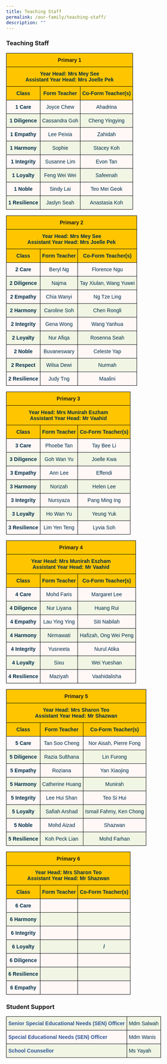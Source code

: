 ```yaml
---
title: Teaching Staff
permalink: /our-family/teaching-staff/
description: ""
---
```

### Teaching Staff

<style type="text/css">
.tg  {border-collapse:collapse;border-spacing:0;}
.tg td{border-color:black;border-style:solid;border-width:1px;font-family:Arial, sans-serif;font-size:14px;
  overflow:hidden;padding:10px 5px;word-break:normal;}
.tg th{border-color:black;border-style:solid;border-width:1px;font-family:Arial, sans-serif;font-size:14px;
  font-weight:normal;overflow:hidden;padding:10px 5px;word-break:normal;}
.tg .tg-0jnx{background-color:#ffc600;text-align:center;vertical-align:top}
.tg .tg-3uba{background-color:#FFC600;color:#002D46;font-weight:bold;text-align:center;vertical-align:top}
.tg .tg-7vye{background-color:#FFF8F7;color:#002D46;font-weight:bold;text-align:center;vertical-align:top}
.tg .tg-0ynh{background-color:#F1F6E4;color:#002D46;font-weight:bold;text-align:center;vertical-align:top}
</style>
<table class="tg">
<thead>
  <tr>
    <th class="tg-0jnx" colspan="3"><span style="font-weight:bold">Primary 1</span></th>
  </tr>
</thead>
<tbody>
  <tr>
    <td class="tg-3uba" colspan="3"><span style="font-weight:bold;color:#002D46;background-color:#FFC600">Year Head: Mrs Mey See</span><br><span style="font-weight:bold;color:#002D46;background-color:#FFC600">Assistant Year Head: Mrs Joelle Pek</span><br></td>
  </tr>
  <tr>
    <td class="tg-3uba"><span style="font-weight:bold;color:#002D46;background-color:#FFC600">Class</span></td>
    <td class="tg-3uba"><span style="font-weight:bold;color:#002D46;background-color:#FFC600">Form Teacher</span></td>
    <td class="tg-3uba"><span style="font-weight:bold;color:#002D46;background-color:#FFC600">Co-Form Teacher(s)</span></td>
  </tr>
  <tr>
    <td class="tg-7vye">1 Care<br></td>
    <td class="tg-7vye"><span style="font-weight:normal">Joyce Chew</td>
    <td class="tg-7vye"><span style="font-weight:normal">Ahadrina</td>
  </tr>
  <tr>
    <td class="tg-0ynh">1 Diligence<br></td>
    <td class="tg-0ynh"><span style="font-weight:normal">Cassandra Goh<br></td>
    <td class="tg-0ynh"><span style="font-weight:normal">Cheng Yingying</td>
  </tr>
  <tr>
    <td class="tg-7vye">1 Empathy<br></td>
    <td class="tg-7vye"><span style="font-weight:normal">Lee Peixia</td>
    <td class="tg-7vye"><span style="font-weight:normal">Zahidah</td>
  </tr>
  <tr>
    <td class="tg-0ynh">1 Harmony<br></td>
    <td class="tg-0ynh"><span style="font-weight:normal">Sophie<br></td>
    <td class="tg-0ynh"><span style="font-weight:normal">Stacey Koh<br></td>
  </tr>
  <tr>
    <td class="tg-7vye">1 Integrity<br></td>
    <td class="tg-7vye"><span style="font-weight:normal">Susanne Lim</td>
    <td class="tg-7vye"><span style="font-weight:normal">Evon Tan</td>
  </tr>
  <tr>
    <td class="tg-0ynh">1 Loyalty<br></td>
    <td class="tg-0ynh"><span style="font-weight:normal">Feng Wei Wei</td>
    <td class="tg-0ynh"><span style="font-weight:normal">Safeenah<br></td>
  </tr>
  <tr>
    <td class="tg-7vye">1 Noble<br></td>
    <td class="tg-7vye"><span style="font-weight:normal">Sindy Lai<br></td>
    <td class="tg-7vye"><span style="font-weight:normal">Teo Mei Geok</td>
  </tr>
  <tr>
    <td class="tg-0ynh">1 Resilience</td>
    <td class="tg-0ynh"><span style="font-weight:normal">Jaslyn Seah<br></td>
    <td class="tg-0ynh"><span style="font-weight:normal">Anastasia Koh</td>
	</tr>
  </tbody>
</table>

<style type="text/css">
.tg  {border-collapse:collapse;border-spacing:0;}
.tg td{border-color:black;border-style:solid;border-width:1px;font-family:Arial, sans-serif;font-size:14px;
  overflow:hidden;padding:10px 5px;word-break:normal;}
.tg th{border-color:black;border-style:solid;border-width:1px;font-family:Arial, sans-serif;font-size:14px;
  font-weight:normal;overflow:hidden;padding:10px 5px;word-break:normal;}
.tg .tg-0jnx{background-color:#ffc600;text-align:center;vertical-align:top}
.tg .tg-3uba{background-color:#FFC600;color:#002D46;font-weight:bold;text-align:center;vertical-align:top}
.tg .tg-7vye{background-color:#FFF8F7;color:#002D46;font-weight:bold;text-align:center;vertical-align:top}
.tg .tg-0ynh{background-color:#F1F6E4;color:#002D46;font-weight:bold;text-align:center;vertical-align:top}
</style>
<table class="tg">
<thead>
  <tr>
    <th class="tg-0jnx" colspan="3"><span style="font-weight:bold">Primary 2</span></th>
  </tr>
</thead>
<tbody>
  <tr>
    <td class="tg-3uba" colspan="3"><span style="font-weight:bold;color:#002D46;background-color:#FFC600">Year Head: Mrs Mey See</span><br><span style="font-weight:bold;color:#002D46;background-color:#FFC600">Assistant Year Head: Mrs Joelle Pek</span><br></td>
  </tr>
  <tr>
    <td class="tg-3uba"><span style="font-weight:bold;color:#002D46;background-color:#FFC600">Class</span></td>
    <td class="tg-3uba"><span style="font-weight:bold;color:#002D46;background-color:#FFC600">Form Teacher</span></td>
    <td class="tg-3uba"><span style="font-weight:bold;color:#002D46;background-color:#FFC600">Co-Form Teacher(s)</span></td>
  </tr>
  <tr>
    <td class="tg-7vye">2 Care<br></td>
    <td class="tg-7vye"><span style="font-weight:normal">Beryl Ng</td>
    <td class="tg-7vye"><span style="font-weight:normal">Florence Ngu</td>
  </tr>
  <tr>
    <td class="tg-0ynh">2 Diligence<br></td>
    <td class="tg-0ynh"><span style="font-weight:normal">Najma<br></td>
    <td class="tg-0ynh"><span style="font-weight:normal">Tay Xiulan, Wang Yuwei</td>
  </tr>
  <tr>
    <td class="tg-7vye">2 Empathy<br></td>
    <td class="tg-7vye"><span style="font-weight:normal">Chia Wanyi</td>
    <td class="tg-7vye"><span style="font-weight:normal">Ng Tze Ling</td>
  </tr>
  <tr>
    <td class="tg-0ynh">2 Harmony<br></td>
    <td class="tg-0ynh"><span style="font-weight:normal">Caroline Soh<br></td>
    <td class="tg-0ynh"><span style="font-weight:normal">Chen Rongli<br></td>
  </tr>
  <tr>
    <td class="tg-7vye">2 Integrity<br></td>
    <td class="tg-7vye"><span style="font-weight:normal">Gena Wong</td>
    <td class="tg-7vye"><span style="font-weight:normal">Wang Yanhua</td>
  </tr>
  <tr>
    <td class="tg-0ynh">2 Loyalty<br></td>
    <td class="tg-0ynh"><span style="font-weight:normal">Nur Afiqa</td>
    <td class="tg-0ynh"><span style="font-weight:normal">Rosenna Seah<br></td>
  </tr>
  <tr>
    <td class="tg-7vye">2 Noble<br></td>
    <td class="tg-7vye"><span style="font-weight:normal">Buvaneswary<br></td>
    <td class="tg-7vye"><span style="font-weight:normal">Celeste Yap</td>
  </tr>
  <tr>
    <td class="tg-0ynh">2 Respect</td>
    <td class="tg-0ynh"><span style="font-weight:normal">Wilsa Dewi<br></td>
    <td class="tg-0ynh"><span style="font-weight:normal">Nurmah</td>
	</tr>
  <tr>
    <td class="tg-7vye">2 Resilience<br></td>
    <td class="tg-7vye"><span style="font-weight:normal">Judy Tng<br></td>
    <td class="tg-7vye"><span style="font-weight:normal">Maalini</td>
  </tr>
</tbody>
</table>

<style type="text/css">
.tg  {border-collapse:collapse;border-spacing:0;}
.tg td{border-color:black;border-style:solid;border-width:1px;font-family:Arial, sans-serif;font-size:14px;
  overflow:hidden;padding:10px 5px;word-break:normal;}
.tg th{border-color:black;border-style:solid;border-width:1px;font-family:Arial, sans-serif;font-size:14px;
  font-weight:normal;overflow:hidden;padding:10px 5px;word-break:normal;}
.tg .tg-0jnx{background-color:#ffc600;text-align:center;vertical-align:top}
.tg .tg-3uba{background-color:#FFC600;color:#002D46;font-weight:bold;text-align:center;vertical-align:top}
.tg .tg-7vye{background-color:#FFF8F7;color:#002D46;font-weight:bold;text-align:center;vertical-align:top}
.tg .tg-0ynh{background-color:#F1F6E4;color:#002D46;font-weight:bold;text-align:center;vertical-align:top}
</style>
<table class="tg">
<thead>
  <tr>
    <th class="tg-0jnx" colspan="3"><span style="font-weight:bold">Primary 3</span></th>
  </tr>
</thead>
<tbody>
  <tr>
    <td class="tg-3uba" colspan="3"><span style="font-weight:bold;color:#002D46;background-color:#FFC600">Year Head: Mrs Munirah Eszham</span><br><span style="font-weight:bold;color:#002D46;background-color:#FFC600">Assistant Year Head: Mr Vaahid</span><br></td>
  </tr>
  <tr>
    <td class="tg-3uba"><span style="font-weight:bold;color:#002D46;background-color:#FFC600">Class</span></td>
    <td class="tg-3uba"><span style="font-weight:bold;color:#002D46;background-color:#FFC600">Form Teacher</span></td>
    <td class="tg-3uba"><span style="font-weight:bold;color:#002D46;background-color:#FFC600">Co-Form Teacher(s)</span></td>
  </tr>
  <tr>
    <td class="tg-7vye">3 Care<br></td>
    <td class="tg-7vye"><span style="font-weight:normal">Phoebe Tan</td>
    <td class="tg-7vye"><span style="font-weight:normal">Tay Bee Li</td>
  </tr>
  <tr>
    <td class="tg-0ynh">3 Diligence<br></td>
    <td class="tg-0ynh"><span style="font-weight:normal">Goh Wan Yu<br></td>
    <td class="tg-0ynh"><span style="font-weight:normal">Joelle Kwa</td>
  </tr>
  <tr>
    <td class="tg-7vye">3 Empathy<br></td>
    <td class="tg-7vye"><span style="font-weight:normal">Ann Lee</td>
    <td class="tg-7vye"><span style="font-weight:normal">Effendi</td>
  </tr>
  <tr>
    <td class="tg-0ynh">3 Harmony<br></td>
    <td class="tg-0ynh"><span style="font-weight:normal">Norizah<br></td>
    <td class="tg-0ynh"><span style="font-weight:normal">Helen Lee<br></td>
  </tr>
  <tr>
    <td class="tg-7vye">3 Integrity<br></td>
    <td class="tg-7vye"><span style="font-weight:normal">Nursyaza</td>
    <td class="tg-7vye"><span style="font-weight:normal">Pang Ming Ing</td>
  </tr>
  <tr>
    <td class="tg-0ynh">3 Loyalty<br></td>
    <td class="tg-0ynh"><span style="font-weight:normal">Ho Wan Yu</td>
    <td class="tg-0ynh"><span style="font-weight:normal">Yeung Yuk<br></td>
  </tr>
  <tr>
    <td class="tg-7vye">3 Resilience<br></td>
    <td class="tg-7vye"><span style="font-weight:normal">Lim Yen Teng<br></td>
    <td class="tg-7vye"><span style="font-weight:normal">Lyvia Soh</td>
  </tr>
</tbody>
</table>

<style type="text/css">
.tg  {border-collapse:collapse;border-spacing:0;}
.tg td{border-color:black;border-style:solid;border-width:1px;font-family:Arial, sans-serif;font-size:14px;
  overflow:hidden;padding:10px 5px;word-break:normal;}
.tg th{border-color:black;border-style:solid;border-width:1px;font-family:Arial, sans-serif;font-size:14px;
  font-weight:normal;overflow:hidden;padding:10px 5px;word-break:normal;}
.tg .tg-0jnx{background-color:#ffc600;text-align:center;vertical-align:top}
.tg .tg-3uba{background-color:#FFC600;color:#002D46;font-weight:bold;text-align:center;vertical-align:top}
.tg .tg-7vye{background-color:#FFF8F7;color:#002D46;font-weight:bold;text-align:center;vertical-align:top}
.tg .tg-0ynh{background-color:#F1F6E4;color:#002D46;font-weight:bold;text-align:center;vertical-align:top}
</style>
<table class="tg">
<thead>
  <tr>
    <th class="tg-0jnx" colspan="3"><span style="font-weight:bold">Primary 4</span></th>
  </tr>
</thead>
<tbody>
  <tr>
    <td class="tg-3uba" colspan="3"><span style="font-weight:bold;color:#002D46;background-color:#FFC600">Year Head: Mrs Munirah Eszham</span><br><span style="font-weight:bold;color:#002D46;background-color:#FFC600">Assistant Year Head: Mr Vaahid</span><br></td>
  </tr>
  <tr>
    <td class="tg-3uba"><span style="font-weight:bold;color:#002D46;background-color:#FFC600">Class</span></td>
    <td class="tg-3uba"><span style="font-weight:bold;color:#002D46;background-color:#FFC600">Form Teacher</span></td>
    <td class="tg-3uba"><span style="font-weight:bold;color:#002D46;background-color:#FFC600">Co-Form Teacher(s)</span></td>
  </tr>
  <tr>
    <td class="tg-7vye">4 Care<br></td>
    <td class="tg-7vye"><span style="font-weight:normal">Mohd Faris<br></td>
    <td class="tg-7vye"><span style="font-weight:normal">Margaret Lee</td>
  </tr>
  <tr>
    <td class="tg-0ynh">4 Diligence<br></td>
    <td class="tg-0ynh"><span style="font-weight:normal">Nur Liyana<br></td>
    <td class="tg-0ynh"><span style="font-weight:normal">Huang Rui</td>
  </tr>
  <tr>
    <td class="tg-7vye">4 Empathy<br></td>
    <td class="tg-7vye"><span style="font-weight:normal">Lau Ying Ying</td>
    <td class="tg-7vye"><span style="font-weight:normal">Siti Nabilah</td>
  </tr>
  <tr>
    <td class="tg-0ynh">4 Harmony<br></td>
    <td class="tg-0ynh"><span style="font-weight:normal">Nirmawati<span style="color:#002D46;background-color:#F1F6E4"> </span><br></td>
    <td class="tg-0ynh"><span style="font-weight:normal">Hafizah, Ong Wei Peng </td>
  </tr>
  <tr>
    <td class="tg-7vye">4 Integrity<br></td>
    <td class="tg-7vye"><span style="font-weight:normal">Yusneeta</td>
    <td class="tg-7vye"><span style="font-weight:normal">Nurul Atika</td>
  </tr>
  <tr>
    <td class="tg-0ynh">4 Loyalty<br></td>
    <td class="tg-0ynh"><span style="font-weight:normal">Sixu</td>
    <td class="tg-0ynh"><span style="font-weight:normal">Wei Yueshan<br></td>
  </tr>
  <tr>
    <td class="tg-7vye">4 Resilience<br></td>
    <td class="tg-7vye"><span style="font-weight:normal">Maziyah<br></td>
    <td class="tg-7vye"><span style="font-weight:normal">Vaahidalisha</td>
  </tr>
</tbody>
</table>

<style type="text/css">
.tg  {border-collapse:collapse;border-spacing:0;}
.tg td{border-color:black;border-style:solid;border-width:1px;font-family:Arial, sans-serif;font-size:14px;
  overflow:hidden;padding:10px 5px;word-break:normal;}
.tg th{border-color:black;border-style:solid;border-width:1px;font-family:Arial, sans-serif;font-size:14px;
  font-weight:normal;overflow:hidden;padding:10px 5px;word-break:normal;}
.tg .tg-0jnx{background-color:#ffc600;text-align:center;vertical-align:top}
.tg .tg-3uba{background-color:#FFC600;color:#002D46;font-weight:bold;text-align:center;vertical-align:top}
.tg .tg-7vye{background-color:#FFF8F7;color:#002D46;font-weight:bold;text-align:center;vertical-align:top}
.tg .tg-0ynh{background-color:#F1F6E4;color:#002D46;font-weight:bold;text-align:center;vertical-align:top}
</style>
<table class="tg">
<thead>
  <tr>
    <th class="tg-0jnx" colspan="3"><span style="font-weight:bold">Primary 5</span></th>
  </tr>
</thead>
<tbody>
  <tr>
    <td class="tg-3uba" colspan="3"><span style="font-weight:bold;color:#002D46;background-color:#FFC600">Year Head: Mrs Sharon Teo</span><br><span style="font-weight:bold;color:#002D46;background-color:#FFC600">Assistant Year Head: Mr Shazwan</span><br></td>
  </tr>
  <tr>
    <td class="tg-3uba"><span style="font-weight:bold;color:#002D46;background-color:#FFC600">Class</span></td>
    <td class="tg-3uba"><span style="font-weight:bold;color:#002D46;background-color:#FFC600">Form Teacher</span></td>
    <td class="tg-3uba"><span style="font-weight:bold;color:#002D46;background-color:#FFC600">Co-Form Teacher(s)</span></td>
  </tr>
  <tr>
    <td class="tg-7vye">5 Care<br></td>
    <td class="tg-7vye"><span style="font-weight:normal">Tan Soo Cheng</td>
    <td class="tg-7vye"><span style="font-weight:normal">Nor Aisah, Pierre Fong</td>
  </tr>
  <tr>
    <td class="tg-0ynh">5 Diligence<br></td>
    <td class="tg-0ynh"><span style="font-weight:normal">Razia Sulthana<br></td>
    <td class="tg-0ynh"><span style="font-weight:normal">Lin Furong</td>
  </tr>
  <tr>
    <td class="tg-7vye">5 Empathy<br></td>
    <td class="tg-7vye"><span style="font-weight:normal">Roziana</td>
    <td class="tg-7vye"><span style="font-weight:normal">Yan Xiaojing</td>
  </tr>
  <tr>
    <td class="tg-0ynh">5 Harmony<br></td>
    <td class="tg-0ynh"><span style="font-weight:normal">Catherine Huang<br></td>
    <td class="tg-0ynh"><span style="font-weight:normal">Munirah<br></td>
  </tr>
  <tr>
    <td class="tg-7vye">5 Integrity<br></td>
    <td class="tg-7vye"><span style="font-weight:normal">Lee Hui Shan</td>
    <td class="tg-7vye"><span style="font-weight:normal">Teo Si Hui</td>
  </tr>
  <tr>
    <td class="tg-0ynh">5 Loyalty<br></td>
    <td class="tg-0ynh"><span style="font-weight:normal">Safiah Arshad</td>
    <td class="tg-0ynh"><span style="font-weight:normal">Ismail Fahmy, Ken Chong<br></td>
  </tr>
  <tr>
    <td class="tg-7vye">5 Noble<br></td>
    <td class="tg-7vye"><span style="font-weight:normal">Mohd Aizad<br></td>
    <td class="tg-7vye"><span style="font-weight:normal">Shazwan</td>
  </tr>
  <tr>
    <td class="tg-0ynh">5 Resilience</td>
    <td class="tg-0ynh"><span style="font-weight:normal">Koh Peck Lian</td>
    <td class="tg-0ynh"><span style="font-weight:normal">Mohd Farhan</td>
  </tr>
</tbody>
</table>

<style type="text/css">
.tg  {border-collapse:collapse;border-spacing:0;}
.tg td{border-color:black;border-style:solid;border-width:1px;font-family:Arial, sans-serif;font-size:14px;
  overflow:hidden;padding:10px 5px;word-break:normal;}
.tg th{border-color:black;border-style:solid;border-width:1px;font-family:Arial, sans-serif;font-size:14px;
  font-weight:normal;overflow:hidden;padding:10px 5px;word-break:normal;}
.tg .tg-0jnx{background-color:#ffc600;text-align:center;vertical-align:top}
.tg .tg-3uba{background-color:#FFC600;color:#002D46;font-weight:bold;text-align:center;vertical-align:top}
.tg .tg-7vye{background-color:#FFF8F7;color:#002D46;font-weight:bold;text-align:center;vertical-align:top}
.tg .tg-0ynh{background-color:#F1F6E4;color:#002D46;font-weight:bold;text-align:center;vertical-align:top}
</style>
<table class="tg">
<thead>
  <tr>
    <th class="tg-0jnx" colspan="3"><span style="font-weight:bold">Primary 6</span></th>
  </tr>
</thead>
<tbody>
  <tr>
    <td class="tg-3uba" colspan="3"><span style="font-weight:bold;color:#002D46;background-color:#FFC600">Year Head: Mrs Sharon Teo</span><br><span style="font-weight:bold;color:#002D46;background-color:#FFC600">Assistant Year Head: Mr Shazwan</span><br></td>
  </tr>
  <tr>
    <td class="tg-3uba"><span style="font-weight:bold;color:#002D46;background-color:#FFC600">Class</span></td>
    <td class="tg-3uba"><span style="font-weight:bold;color:#002D46;background-color:#FFC600">Form Teacher</span></td>
    <td class="tg-3uba"><span style="font-weight:bold;color:#002D46;background-color:#FFC600">Co-Form Teacher(s)</span></td>
  </tr>
  <tr>
    <td class="tg-7vye">6 Care<br></td>
    <td class="tg-7vye"><br></td>
    <td class="tg-7vye"></td>
  </tr>
  <tr>
    <td class="tg-0ynh">6 Harmony<br></td>
    <td class="tg-0ynh"><br></td>
    <td class="tg-0ynh"></td>
  </tr>
  <tr>
    <td class="tg-7vye">6 Integrity<br></td>
    <td class="tg-7vye"></td>
    <td class="tg-7vye"></td>
  </tr>
  <tr>
    <td class="tg-0ynh">6 Loyalty<br></td>
    <td class="tg-0ynh"><span style="color:#002D46;background-color:#F1F6E4"> </span><br></td>
    <td class="tg-0ynh"> / </td>
  </tr>
  <tr>
    <td class="tg-7vye">6 Diligence<br></td>
    <td class="tg-7vye"></td>
    <td class="tg-7vye"></td>
  </tr>
  <tr>
    <td class="tg-0ynh">6 Resilience<br></td>
    <td class="tg-0ynh"> </td>
    <td class="tg-0ynh"> <br></td>
  </tr>
  <tr>
    <td class="tg-7vye">6 Empathy<br></td>
    <td class="tg-7vye"><br></td>
    <td class="tg-7vye"></td>
  </tr>
</tbody>
</table>

### Student Support

<style type="text/css">
.tg  {border-collapse:collapse;border-spacing:0;}
.tg td{border-color:black;border-style:solid;border-width:1px;font-family:Arial, sans-serif;font-size:14px;
  overflow:hidden;padding:10px 5px;word-break:normal;}
.tg th{border-color:black;border-style:solid;border-width:1px;font-family:Arial, sans-serif;font-size:14px;
  font-weight:normal;overflow:hidden;padding:10px 5px;word-break:normal;}
.tg .tg-dv6r{background-color:#F1F6E4;color:#2F5597;font-weight:bold;text-align:left;vertical-align:top}
.tg .tg-j74v{background-color:#F1F6E4;color:#002D46;font-weight:normal;text-align:left;vertical-align:top}
.tg .tg-8com{background-color:#FFF8F7;color:#2F5597;font-weight:bold;text-align:left;vertical-align:top}
.tg .tg-1d14{background-color:#FFF8F7;color:#002D46;font-weight:normal;text-align:left;vertical-align:top}
</style>
<table class="tg">
<thead>
  <tr>
    <th class="tg-dv6r">Senior Special Educational Needs (SEN) Officer</th>
    <th class="tg-j74v">Mdm Salwah<br></th>
  </tr>
</thead>
<tbody>
  <tr>
    <td class="tg-8com">Special Educational Needs (SEN) Officer<br></td>
    <td class="tg-1d14">Mdm Wanis<br></td>
  </tr>
  <tr>
    <td class="tg-dv6r">School Counsellor<br></td>
    <td class="tg-j74v">Ms Yayah<br></td>
  </tr>
  <tr>
  </tr>
</tbody>
</table>